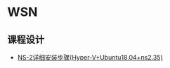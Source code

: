 # WSN

## 课程设计

* [NS-2详细安装步骤(Hyper-V+Ubuntu18.04+ns2.35)](https://github.com/shencang/note/blob/master/Hardware/WSN/NS-2%E8%AF%A6%E7%BB%86%E5%AE%89%E8%A3%85%E6%AD%A5%E9%AA%A4(Hyper-V%2BUbuntu18.04%2Bns2.35).md)